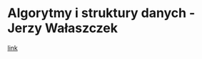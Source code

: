# Algorytmy i struktury danych - Jerzy Wałaszczek

[link](https://eduinf.waw.pl/inf/alg/001_search/index.php)
